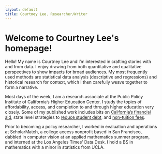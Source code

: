 ```yaml
---
layout: default
title: Courtney Lee, Researcher/Writer
---
```

# Welcome to Courtney Lee's homepage! 

Hello! My name is Courtney Lee and I’m interested in crafting stories with and from data. I enjoy drawing from both quantitative and qualitative perspectives to show impacts for broad audiences. My most frequently used methods are statistical data analysis (descriptive and regressions) and historical research for context, which I then carefully weave together to form a narrative. 

Most days of the week, I am a research associate at the Public Policy Institute of California’s Higher Education Center. I study the topics of affordability, access, and completion to and through higher education very closely.  Some of my published work includes bits on [California’s financial aid](https://www.ppic.org/publication/state-financial-aid-in-california/), state level strategies to [reduce student debt](https://www.ppic.org/blog/state-level-strategies-to-reduce-student-debt/), and [non-tuition fees](http://www.ppic.org/blog/rising-cost-college-student-fees/). 

Prior to becoming a policy researcher, I worked in evaluation and operations at ScholarMatch, a college access nonprofit based in San Francisco, dabbled in computer vision at an applied mathematics summer program, and interned at the Los Angeles Times’ Data Desk. I hold a BS in mathematics with a minor in statistics from UCLA. 
